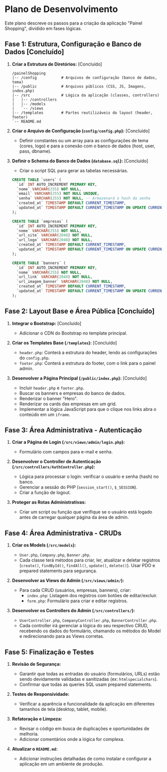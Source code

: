 # Plano de Desenvolvimento

Este plano descreve os passos para a criação da aplicação "Painel Shopping", dividido em fases lógicas.

## Fase 1: Estrutura, Configuração e Banco de Dados [Concluído]

1.  **Criar a Estrutura de Diretórios:** [Concluído]
    ```
    /painelShopping
    |-- /config           # Arquivos de configuração (banco de dados, tema)
    |-- /public           # Arquivos públicos (CSS, JS, Imagens, index.php)
    |-- /src              # Lógica da aplicação (classes, controllers)
    |   |-- /controllers
    |   |-- /models
    |   `-- /views
    |-- /templates        # Partes reutilizáveis do layout (header, footer)
    `-- README.md
    ```

2.  **Criar o Arquivo de Configuração (`config/config.php`):** [Concluído]
    *   Definir constantes ou um array para as configurações de tema (cores, logo) e para a conexão com o banco de dados (host, user, pass, dbname).

3.  **Definir o Schema do Banco de Dados (`database.sql`):** [Concluído]
    *   Criar o script SQL para gerar as tabelas necessárias.

    ```sql
    CREATE TABLE `users` (
      `id` INT AUTO_INCREMENT PRIMARY KEY,
      `nome` VARCHAR(255) NOT NULL,
      `email` VARCHAR(255) NOT NULL UNIQUE,
      `senha` VARCHAR(255) NOT NULL, -- Armazenará o hash da senha
      `created_at` TIMESTAMP DEFAULT CURRENT_TIMESTAMP,
      `updated_at` TIMESTAMP DEFAULT CURRENT_TIMESTAMP ON UPDATE CURRENT_TIMESTAMP
    );

    CREATE TABLE `empresas` (
      `id` INT AUTO_INCREMENT PRIMARY KEY,
      `nome` VARCHAR(255) NOT NULL,
      `url_site` VARCHAR(2048) NOT NULL,
      `url_logo` VARCHAR(2048) NOT NULL,
      `created_at` TIMESTAMP DEFAULT CURRENT_TIMESTAMP,
      `updated_at` TIMESTAMP DEFAULT CURRENT_TIMESTAMP ON UPDATE CURRENT_TIMESTAMP
    );

    CREATE TABLE `banners` (
      `id` INT AUTO_INCREMENT PRIMARY KEY,
      `nome` VARCHAR(255) NOT NULL,
      `url_link` VARCHAR(2048) NOT NULL,
      `url_imagem_banner` VARCHAR(2048) NOT NULL,
      `created_at` TIMESTAMP DEFAULT CURRENT_TIMESTAMP,
      `updated_at` TIMESTAMP DEFAULT CURRENT_TIMESTAMP ON UPDATE CURRENT_TIMESTAMP
    );
    ```

## Fase 2: Layout Base e Área Pública [Concluído]

1.  **Integrar o Bootstrap:** [Concluído]
    *   Adicionar o CDN do Bootstrap no template principal.

2.  **Criar os Templates Base (`/templates`):** [Concluído]
    *   `header.php`: Conterá a estrutura do header, lendo as configurações do `config.php`.
    *   `footer.php`: Conterá a estrutura do footer, com o link para o painel admin.

3.  **Desenvolver a Página Principal (`/public/index.php`):** [Concluído]
    *   Incluir `header.php` e `footer.php`.
    *   Buscar os banners e empresas do banco de dados.
    *   Renderizar o banner "Hero".
    *   Renderizar os cards das empresas em um grid.
    *   Implementar a lógica JavaScript para que o clique nos links abra o conteúdo em um `iframe`.

## Fase 3: Área Administrativa - Autenticação

1.  **Criar a Página de Login (`/src/views/admin/login.php`):**
    *   Formulário com campos para e-mail e senha.

2.  **Desenvolver o Controller de Autenticação (`/src/controllers/AuthController.php`):**
    *   Lógica para processar o login: verificar o usuário e senha (hash) no banco.
    *   Gerenciar a sessão do PHP (`session_start()`, `$_SESSION`).
    *   Criar a função de logout.

3.  **Proteger as Rotas Administrativas:**
    *   Criar um script ou função que verifique se o usuário está logado antes de carregar qualquer página da área de admin.

## Fase 4: Área Administrativa - CRUDs

1.  **Criar os Models (`/src/models`):**
    *   `User.php`, `Company.php`, `Banner.php`.
    *   Cada classe terá métodos para criar, ler, atualizar e deletar registros (`create()`, `findById()`, `findAll()`, `update()`, `delete()`). Usar PDO e prepared statements para segurança.

2.  **Desenvolver as Views do Admin (`/src/views/admin/`):**
    *   Para cada CRUD (usuários, empresas, banners), criar:
        *   `index.php`: Listagem dos registros com botões de editar/excluir.
        *   `form.php`: Formulário para criar e editar registros.

3.  **Desenvolver os Controllers do Admin (`/src/controllers/`):**
    *   `UserController.php`, `CompanyController.php`, `BannerController.php`.
    *   Cada controller irá gerenciar a lógica do seu respectivo CRUD, recebendo os dados do formulário, chamando os métodos do Model e redirecionando para as Views corretas.

## Fase 5: Finalização e Testes

1.  **Revisão de Segurança:**
    *   Garantir que todas as entradas do usuário (formulários, URLs) estão sendo devidamente validadas e sanitizadas (ex: `htmlspecialchars`).
    *   Confirmar que todas as queries SQL usam prepared statements.

2.  **Testes de Responsividade:**
    *   Verificar a aparência e funcionalidade da aplicação em diferentes tamanhos de tela (desktop, tablet, mobile).

3.  **Refatoração e Limpeza:**
    *   Revisar o código em busca de duplicações e oportunidades de melhoria.
    *   Adicionar comentários onde a lógica for complexa.

4.  **Atualizar o `README.md`:**
    *   Adicionar instruções detalhadas de como instalar e configurar a aplicação em um ambiente de produção.

